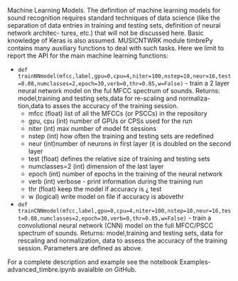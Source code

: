 Machine Learning Models. The definition of machine learning models for sound
recognition requires standard techniques of data science (like the separation of
data entries in training and testing sets, definition of neural network architec-
tures, etc.) that will not be discussed here. Basic knowledge of Keras is also
assumed. MUSICNTWRK module timbrePy contains many auxiliary functions to
deal with such tasks. Here we limit to report the API for the main machine
learning functions:

- `def trainNNmodel(mfcc,label,gpu=0,cpu=4,niter=100,nstep=10,neur=16,test=0.08,numclasses=2,epoch=30,verb=0,thr=0.85,w=False)` -
	 train a 2 layer neural network model on the ful MFCC spectrum of sounds.
	 Returns: model,training and testing sets,data for re-scaling and normaliza-
	 tion,data to asses the accuracy of the training session.
	- mfcc (float) list of all the MFCCs (or PSCCs) in the repository
	- gpu, cpu (int) number of GPUs or CPSs used for the run
	- niter (int) max number of model fit sessions
	- nstep (int) how often the training and testing sets are redefined
	- neur (int)number of neurons in first layer (it is doubled on the second
		layer
	- test (float) defines the relative size of training and testing sets
	- numclasses=2 (int) dimension of the last layer
	- epoch (int) number of epochs in the training of the neural network
	- verb (int) verbose - print information during the training run
	- thr (float) keep the model if accuracy is ¿ test
	- w (logical) write model on file if accuracy is abovethr
- `def trainCNNmodel(mfcc,label,gpu=0,cpu=4,niter=100,nstep=10,neur=16,test=0.08,numclasses=2,epoch=30,verb=0,thr=0.85,w=False)` -
	 train a convolutional neural network (CNN) model on the full MFCC/PSCC
	 spectrum of sounds. Returns: model,training and testing sets, data for rescaling and normalization, data to assess the accuracy of the training session.
	 Parameters are defined as above.

For a complete description and example see the notebook Examples-advanced_timbre.ipynb avaialble on GitHub.
